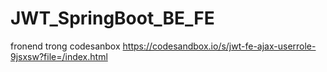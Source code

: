 # JWT_SpringBoot_BE_FE
fronend trong codesanbox
https://codesandbox.io/s/jwt-fe-ajax-userrole-9jsxsw?file=/index.html

